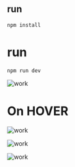 ## run 
```npm install```

# run 

```npm run dev```

![work](https://github.com/Deepanshu0211/landing-page/blob/main/screenshit/Screenshot%202024-04-09%20191916.png "WORK")


# On HOVER

![work](https://github.com/Deepanshu0211/landing-page/blob/main/screenshit/s2.png "WORK")

![work](https://github.com/Deepanshu0211/landing-page/blob/main/screenshit/s3.png "WORK")

![work](https://github.com/Deepanshu0211/landing-page/blob/main/screenshit/s4.png "WORK")
